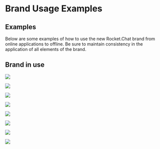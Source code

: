 # Brand Usage Examples

## Examples

Below are some examples of how to use the new Rocket.Chat brand from online applications to offline. Be sure to maintain consistency in the application of all elements of the brand.

## Brand in use

![](../../.gitbook/assets/01.jpg)

![](../../.gitbook/assets/insta.jpg)

![](../../.gitbook/assets/insta02.jpg)

![](../../.gitbook/assets/02.jpg)

![](../../.gitbook/assets/03.jpg)

![](../../.gitbook/assets/04.jpg)

![](../../.gitbook/assets/05.jpg)

![](../../.gitbook/assets/07.jpg)

